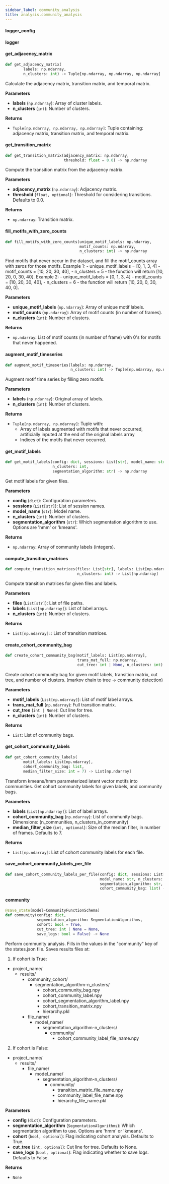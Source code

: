 ```yaml
---
sidebar_label: community_analysis
title: analysis.community_analysis
---
```


#### logger\_config

#### logger

#### get\_adjacency\_matrix

```python
def get_adjacency_matrix(
        labels: np.ndarray,
        n_clusters: int) -> Tuple[np.ndarray, np.ndarray, np.ndarray]
```

Calculate the adjacency matrix, transition matrix, and temporal matrix.

**Parameters**

* **labels** (`np.ndarray`): Array of cluster labels.
* **n_clusters** (`int`): Number of clusters.

**Returns**

* `Tuple[np.ndarray, np.ndarray, np.ndarray]`: Tuple containing: adjacency matrix, transition matrix, and temporal matrix.

#### get\_transition\_matrix

```python
def get_transition_matrix(adjacency_matrix: np.ndarray,
                          threshold: float = 0.0) -> np.ndarray
```

Compute the transition matrix from the adjacency matrix.

**Parameters**

* **adjacency_matrix** (`np.ndarray`): Adjacency matrix.
* **threshold** (`float, optional`): Threshold for considering transitions. Defaults to 0.0.

**Returns**

* `np.ndarray`: Transition matrix.

#### fill\_motifs\_with\_zero\_counts

```python
def fill_motifs_with_zero_counts(unique_motif_labels: np.ndarray,
                                 motif_counts: np.ndarray,
                                 n_clusters: int) -> np.ndarray
```

Find motifs that never occur in the dataset, and fill the motif_counts array with zeros for those motifs.
Example 1:
    - unique_motif_labels = [0, 1, 3, 4]
    - motif_counts = [10, 20, 30, 40],
    - n_clusters = 5
    - the function will return [10, 20, 0, 30, 40].
Example 2:
    - unique_motif_labels = [0, 1, 3, 4]
    - motif_counts = [10, 20, 30, 40],
    - n_clusters = 6
    - the function will return [10, 20, 0, 30, 40, 0].

**Parameters**

* **unique_motif_labels** (`np.ndarray`): Array of unique motif labels.
* **motif_counts** (`np.ndarray`): Array of motif counts (in number of frames).
* **n_clusters** (`int`): Number of clusters.

**Returns**

* `np.ndarray`: List of motif counts (in number of frame) with 0&#x27;s for motifs that never happened.

#### augment\_motif\_timeseries

```python
def augment_motif_timeseries(labels: np.ndarray,
                             n_clusters: int) -> Tuple[np.ndarray, np.ndarray]
```

Augment motif time series by filling zero motifs.

**Parameters**

* **labels** (`np.ndarray`): Original array of labels.
* **n_clusters** (`int`): Number of clusters.

**Returns**

* `Tuple[np.ndarray, np.ndarray]`: Tuple with:
    - Array of labels augmented with motifs that never occurred, artificially inputed
    at the end of the original labels array
    - Indices of the motifs that never occurred.

#### get\_motif\_labels

```python
def get_motif_labels(config: dict, sessions: List[str], model_name: str,
                     n_clusters: int,
                     segmentation_algorithm: str) -> np.ndarray
```

Get motif labels for given files.

**Parameters**

* **config** (`dict`): Configuration parameters.
* **sessions** (`List[str]`): List of session names.
* **model_name** (`str`): Model name.
* **n_clusters** (`int`): Number of clusters.
* **segmentation_algorithm** (`str`): Which segmentation algorithm to use. Options are &#x27;hmm&#x27; or &#x27;kmeans&#x27;.

**Returns**

* `np.ndarray`: Array of community labels (integers).

#### compute\_transition\_matrices

```python
def compute_transition_matrices(files: List[str], labels: List[np.ndarray],
                                n_clusters: int) -> List[np.ndarray]
```

Compute transition matrices for given files and labels.

**Parameters**

* **files** (`List[str]`): List of file paths.
* **labels** (`List[np.ndarray]`): List of label arrays.
* **n_clusters** (`int`): Number of clusters.

**Returns**

* `List[np.ndarray]:`: List of transition matrices.

#### create\_cohort\_community\_bag

```python
def create_cohort_community_bag(motif_labels: List[np.ndarray],
                                trans_mat_full: np.ndarray,
                                cut_tree: int | None, n_clusters: int) -> list
```

Create cohort community bag for given motif labels, transition matrix,
cut tree, and number of clusters. (markov chain to tree -&gt; community detection)

**Parameters**

* **motif_labels** (`List[np.ndarray]`): List of motif label arrays.
* **trans_mat_full** (`np.ndarray`): Full transition matrix.
* **cut_tree** (`int | None`): Cut line for tree.
* **n_clusters** (`int`): Number of clusters.

**Returns**

* `List`: List of community bags.

#### get\_cohort\_community\_labels

```python
def get_cohort_community_labels(
        motif_labels: List[np.ndarray],
        cohort_community_bag: list,
        median_filter_size: int = 7) -> List[np.ndarray]
```

Transform kmeans/hmm parameterized latent vector motifs into communities.
Get cohort community labels for given labels, and community bags.

**Parameters**

* **labels** (`List[np.ndarray]`): List of label arrays.
* **cohort_community_bag** (`np.ndarray`): List of community bags. Dimensions: (n_communities, n_clusters_in_community)
* **median_filter_size** (`int, optional`): Size of the median filter, in number of frames. Defaults to 7.

**Returns**

* `List[np.ndarray]`: List of cohort community labels for each file.

#### save\_cohort\_community\_labels\_per\_file

```python
def save_cohort_community_labels_per_file(config: dict, sessions: List[str],
                                          model_name: str, n_clusters: int,
                                          segmentation_algorithm: str,
                                          cohort_community_bag: list) -> None
```

#### community

```python
@save_state(model=CommunityFunctionSchema)
def community(config: dict,
              segmentation_algorithm: SegmentationAlgorithms,
              cohort: bool = True,
              cut_tree: int | None = None,
              save_logs: bool = False) -> None
```

Perform community analysis.
Fills in the values in the &quot;community&quot; key of the states.json file.
Saves results files at:

1. If cohort is True:
- project_name/
    - results/
        - community_cohort/
            - segmentation_algorithm-n_clusters/
                - cohort_community_bag.npy
                - cohort_community_label.npy
                - cohort_segmentation_algorithm_label.npy
                - cohort_transition_matrix.npy
                - hierarchy.pkl
        - file_name/
            - model_name/
                - segmentation_algorithm-n_clusters/
                    - community/
                        - cohort_community_label_file_name.npy

2. If cohort is False:
- project_name/
    - results/
        - file_name/
            - model_name/
                - segmentation_algorithm-n_clusters/
                    - community/
                        - transition_matrix_file_name.npy
                        - community_label_file_name.npy
                        - hierarchy_file_name.pkl

**Parameters**

* **config** (`dict`): Configuration parameters.
* **segmentation_algorithm** (`SegmentationAlgorithms`): Which segmentation algorithm to use. Options are &#x27;hmm&#x27; or &#x27;kmeans&#x27;.
* **cohort** (`bool, optional`): Flag indicating cohort analysis. Defaults to True.
* **cut_tree** (`int, optional`): Cut line for tree. Defaults to None.
* **save_logs** (`bool, optional`): Flag indicating whether to save logs. Defaults to False.

**Returns**

* `None`


